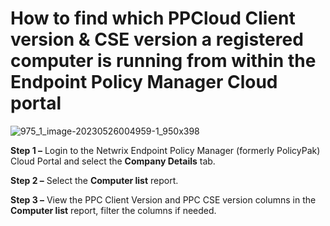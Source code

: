 # How to find which PPCloud Client version & CSE version a registered computer is running from within the Endpoint Policy Manager Cloud portal

![975_1_image-20230526004959-1_950x398](/img/product_docs/endpointpolicymanager/endpointpolicymanager/cloud/975_1_image-20230526004959-1_950x398.webp)

**Step 1 –** Login to the Netwrix Endpoint Policy Manager (formerly PolicyPak) Cloud Portal and
select the **Company Details** tab.

**Step 2 –** Select the **Computer list** report.

**Step 3 –** View the PPC Client Version and PPC CSE version columns in the **Computer list**
report, filter the columns if needed.
